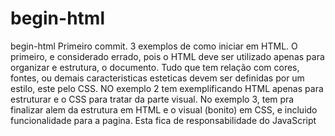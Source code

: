# begin-html
begin-html
Primeiro commit. 3 exemplos de como iniciar em HTML. O primeiro, e considerado errado, pois o HTML deve ser utilizado apenas para organizar e estrutura, o documento. Tudo que tem relação com cores, fontes, ou demais caracteristicas esteticas devem ser definidas por um estilo, este pelo CSS. NO exemplo 2 tem exemplificando HTML apenas para estruturar e o CSS para tratar da parte visual. No exemplo 3, tem pra finalizar alem da estrutura em HTML e o visual (bonito) em CSS, e incluido funcionalidade para a pagina. Esta fica de responsabilidade do JavaScript
